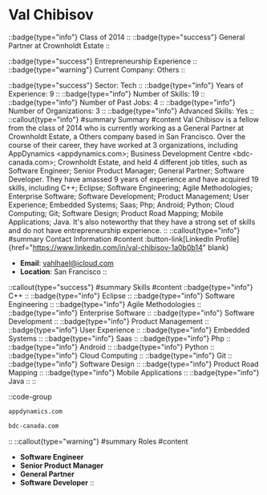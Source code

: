 # Val Chibisov
::badge{type="info"}
Class of 2014
::
::badge{type="success"}
General Partner at Crownholdt Estate
::

::badge{type="success"}
Entrepreneurship Experience
::
::badge{type="warning"}
Current Company: Others
::

::badge{type="success"}
Sector: Tech
::
::badge{type="info"}
Years of Experience: 9
::
::badge{type="info"}
Number of Skills: 19
::
::badge{type="info"}
Number of Past Jobs: 4
::
::badge{type="info"}
Number of Organizations: 3
::
::badge{type="info"}
Advanced Skills: Yes
::
::callout{type="info"}
#summary
Summary
#content
Val Chibisov is a fellow from the class of 2014 who is currently working as a General Partner at Crownholdt Estate, a Others company based in San Francisco. Over the course of their career, they have worked at 3 organizations, including AppDynamics <appdynamics.com>; Business Development Centre <bdc-canada.com>; Crownholdt Estate, and held 4 different job titles, such as Software Engineer; Senior Product Manager; General Partner; Software Developer. They have amassed 9 years of experience and have acquired 19 skills, including C++; Eclipse; Software Engineering; Agile Methodologies; Enterprise Software; Software Development; Product Management; User Experience; Embedded Systems; Saas; Php; Android; Python; Cloud Computing; Git; Software Design; Product Road Mapping; Mobile Applications; Java. It's also noteworthy that they have a strong set of skills and do not have entrepreneurship experience.
::
::callout{type="info"}
#summary
Contact Information
#content
:button-link[LinkedIn Profile]{href="https://www.linkedin.com/in/val-chibisov-1a0b0b14" blank}
- **Email**: vahlhael@icloud.com
- **Location**: San Francisco
::

::callout{type="success"}
#summary
Skills
#content
::badge{type="info"}
C++
::
::badge{type="info"}
Eclipse
::
::badge{type="info"}
Software Engineering
::
::badge{type="info"}
Agile Methodologies
::
::badge{type="info"}
Enterprise Software
::
::badge{type="info"}
Software Development
::
::badge{type="info"}
Product Management
::
::badge{type="info"}
User Experience
::
::badge{type="info"}
Embedded Systems
::
::badge{type="info"}
Saas
::
::badge{type="info"}
Php
::
::badge{type="info"}
Android
::
::badge{type="info"}
Python
::
::badge{type="info"}
Cloud Computing
::
::badge{type="info"}
Git
::
::badge{type="info"}
Software Design
::
::badge{type="info"}
Product Road Mapping
::
::badge{type="info"}
Mobile Applications
::
::badge{type="info"}
Java
::
::

::code-group
```bash [AppDynamics]
appdynamics.com
```
```bash [Business Development Centre]
bdc-canada.com
```
::
::callout{type="warning"}
#summary
Roles
#content
- **Software Engineer**
- **Senior Product Manager**
- **General Partner**
- **Software Developer**
::

